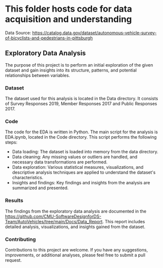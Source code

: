 # This folder hosts code for data acquisition and understanding 

Data Source: https://catalog.data.gov/dataset/autonomous-vehicle-survey-of-bicyclists-and-pedestrians-in-pittsburgh

## Exploratory Data Analysis
The purpose of this project is to perform an initial exploration of the given dataset and gain insights into its structure, patterns, and potential relationships between variables. <br>

### Dataset
The dataset used for this analysis is located in the Data directory. It consists of Survey Responses 2019, Member Responses 2017 and Public Responses 2017. <br>

### Code
The code for the EDA is written in Python. The main script for the analysis is EDA.ipynb, located in the Code directory. This script performs the following steps: 

- Data loading: The dataset is loaded into memory from the data directory. <br>
- Data cleaning: Any missing values or outliers are handled, and necessary data transformations are performed. <br>
- Data exploration: Various statistical measures, visualizations, and descriptive analysis techniques are applied to understand the dataset's characteristics. <br>
- Insights and findings: Key findings and insights from the analysis are summarized and presented. <br>


### Results
The findings from the exploratory data analysis are documented in the https://github.com/CMU-SoftwareDesignforDS-Team/AutoVehicles/tree/main/Docs/Data_Report. This report includes detailed analysis, visualizations, and insights gained from the dataset. <br>

### Contributing
Contributions to this project are welcome. If you have any suggestions, improvements, or additional analyses, please feel free to submit a pull request. <br>



